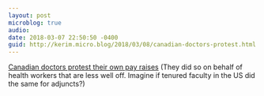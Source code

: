 ```yaml
---
layout: post
microblog: true
audio: 
date: 2018-03-07 22:50:50 -0400
guid: http://kerim.micro.blog/2018/03/08/canadian-doctors-protest.html
---
```

[Canadian doctors protest their own pay raises](https://www.cnbc.com/amp/2018/03/06/canadian-doctor-protest-their-own-pay-raises.html) (They did so on behalf of health workers that are less well off. Imagine if tenured faculty in the US did the same for adjuncts?)
